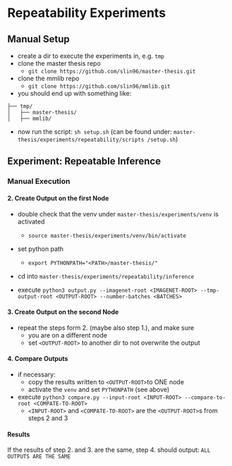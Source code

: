 # Repeatability Experiments

## Manual Setup

- create a dir to execute the experiments in, e.g. `tmp`
- clone the master thesis repo
    - `git clone https://github.com/slin96/master-thesis.git`
- clone the mmlib repo
    - `git clone https://github.com/slin96/mmlib.git`
- you should end up with something like:

```
├── tmp/
│   ├── master-thesis/
│   ├── mmlib/
```

- now run the script: `sh setup.sh` (can be found under:
  `master-thesis/experiments/repeatability/scripts /setup.sh`)



## Experiment: Repeatable Inference

### Manual Execution


#### 2. Create Output on the first Node

- double check that the venv under `master-thesis/experiments/venv` is activated
    - `source master-thesis/experiments/venv/bin/activate`

- set python path
    - `export PYTHONPATH="<PATH>/master-thesis/"`

- cd into `master-thesis/experiments/repeatability/inference`
- execute `python3 output.py --imagenet-root <IMAGENET-ROOT> --tmp-output-root <OUTPUT-ROOT> --number-batches <BATCHES>`

#### 3. Create Output on the second Node

- repeat the steps form 2. (maybe also step 1.), and make sure
    - you are on a different node
    - set `<OUTPUT-ROOT>` to another dir to not overwrite the output

#### 4. Compare Outputs

- if necessary:
    - copy the results written to `<OUTPUT-ROOT>`to ONE node
    - activate the `venv` and set `PYTHONPATH` (see above)
- execute `python3 compare.py --input-root <INPUT-ROOT> --compare-to-root <COMPATE-TO-ROOT>`
    - `<INPUT-ROOT>` and `<COMPATE-TO-ROOT>` are the `<OUTPUT-ROOT>`s from steps 2 and 3

#### Results

If the results of step 2. and 3. are the same, step 4. should output: `ALL OUTPUTS ARE THE SAME`